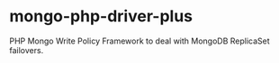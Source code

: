 mongo-php-driver-plus
=====================

PHP Mongo Write Policy Framework to deal with MongoDB ReplicaSet failovers.

